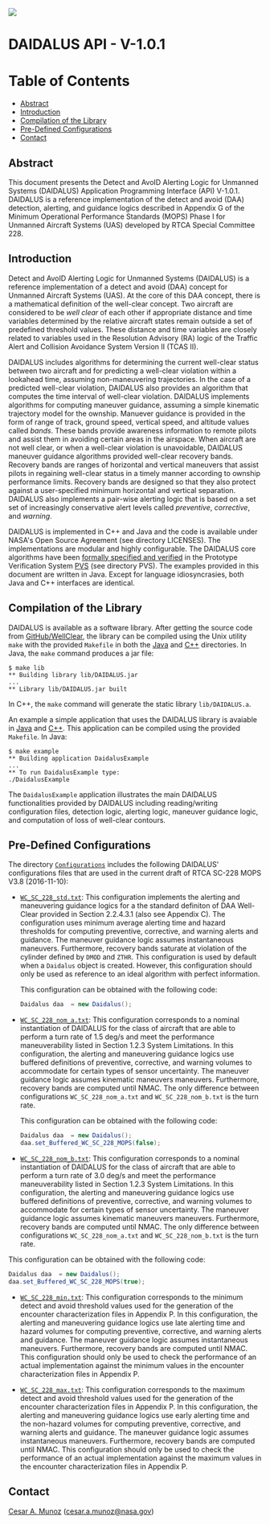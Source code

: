 ![](DAIDALUS.jpeg)

DAIDALUS API - V-1.0.1
===

Table of Contents
=================

  * [Abstract](#abstract)
  * [Introduction](#introduction)
  * [Compilation of the Library](#compilation-of-the-library)
  * [Pre-Defined Configurations](#pre-defined-configurations)
  * [Contact](#contact)

## Abstract

This document presents the Detect and AvoID Alerting Logic for
Unmanned Systems (DAIDALUS) Application Programming Interface (API)
V-1.0.1.  DAIDALUS is a reference implementation of the detect and
avoid (DAA) detection, alerting, and guidance logics described in
Appendix G of the Minimum Operational Performance Standards (MOPS)
Phase I for Unmanned Aircraft Systems (UAS) developed by RTCA
Special Committee 228.


## Introduction

Detect and AvoID Alerting Logic for Unmanned Systems (DAIDALUS) is a
reference implementation of a detect and avoid (DAA) concept for
Unmanned Aircraft Systems (UAS). At the core of this DAA concept,
there is a mathematical definition of the well-clear concept. Two
aircraft are considered to be *well clear* of each other if
appropriate distance and time variables determined by the relative
aircraft states remain outside a set of predefined threshold
values. These distance and time variables are closely related to
variables used in the Resolution Advisory (RA) logic of the Traffic
Alert and Collision Avoidance System Version II (TCAS II).

DAIDALUS includes algorithms for determining the current well-clear
status between two aircraft and for predicting a well-clear violation
within a lookahead time, assuming non-maneuvering trajectories. In the
case of a predicted well-clear violation, DAIDALUS also provides an
algorithm that computes the time interval of well-clear
violation. DAIDALUS implements algorithms for computing
maneuver guidance, assuming a simple kinematic trajectory model for
the ownship. Manuever guidance is provided in the form of range of
track, ground speed, vertical speed, and altitude values called
*bands*. These bands provide awareness information to remote pilots
and assist them in avoiding certain areas in the airspace. When
aircraft are not well clear, or when a well-clear violation is
unavoidable, DAIDALUS maneuver guidance algorithms provided
well-clear recovery bands. Recovery bands are ranges of horizontal and
vertical maneuvers that assist pilots in regaining well-clear status in a timely manner according to
ownship performance limits. Recovery bands are designed so that they also protect
against a user-specified minimum horizontal and vertical separation.
DAIDALUS  also implements a pair-wise alerting logic that is based on a set
set of increasingly conservative alert levels called *preventive*, *corrective*, and *warning*. 

DAIDALUS is implemented in C++ and Java and the code is available
under NASA's Open Source Agreement (see directory LICENSES).  The
implementations are modular and highly configurable. The DAIDALUS core
algorithms have been [formally specified and verified](../PVS) in the Prototype
Verification System [PVS](http://pvs.csl.sri.com) (see directory PVS).  The examples
provided in this document are written in Java.  Except for language
idiosyncrasies, both Java and C++ interfaces are identical.

##  Compilation of the Library
DAIDALUS is available as a software library. After getting the source
code from [GitHub/WellClear](https://github.com/nasa/WellClear), the
library can be compiled using the Unix utility `make` with the
provided `Makefile` in both the [Java](Java/Makefile) and [C++](C++/Makefile) directories. In Java,
the `make` command produces a jar file:

```
$ make lib
** Building library lib/DAIDALUS.jar
...
** Library lib/DAIDALUS.jar built
```

In C++, the `make` command will generate the static library
`lib/DAIDALUS.a`.

 An example a simple application that uses the DAIDALUS library is avaiable in
[Java](src/DaidalusExample.java) and
[C++](src/DaidalusExample.pp). This application can be compiled using
the provided `Makefile`. In Java:

```
$ make example
** Building application DaidalusExample
...
** To run DaidalusExample type:
./DaidalusExample
```

The `DaidalusExample` application illustrates the main DAIDALUS
functionalities provided by DAIDALUS including reading/writing
configuration files, detection logic, alerting logic, maneuver
guidance logic, and computation of loss of well-clear contours.

## Pre-Defined Configurations
The directory [`Configurations`](Configurations) includes the following DAIDALUS' configurations files
that are used in the current draft of RTCA SC-228 MOPS V3.8
(2016-11-10):

* [`WC_SC_228_std.txt`](Configurations/WC_SC_228_std.txt):
  This configuration implements the alerting and maneuvering guidance
  logics for a the standard definiton of DAA Well-Clear provided in
  Section 2.2.4.3.1 (also see Appendix C). The configuration uses
  minimum average alerting time and hazard thresholds for computing
  preventive, corrective, and warning alerts and guidance. The
  maneuver guidance logic assumes instantaneous
  maneuvers. Furthermore, recovery bands saturate at violation of the
  cylinder defined by `DMOD` and `ZTHR`. This configuration is used by
  default when a `Daidalus` object is created. However, this
  configuration should only be used as reference to an ideal algorithm
  with perfect information.

  This configuration can be obtained with the following code:
  
  ```java
  Daidalus daa  = new Daidalus();
  ```
  
* [`WC_SC_228_nom_a.txt`](Configurations/WC_SC_228_nom_a.txt): This
  configuration corresponds to a nominal instantiation of DAIDALUS for
  the class of aircraft that are able to perform a turn rate of 1.5
  deg/s and meet the performance maneuverability listed in
  Section 1.2.3 System Limitations.
  In this configuration, the alerting and maneuvering guidance logics
  use buffered definitions of preventive, corrective, and warning
  volumes to accommodate for certain types of sensor uncertainty.
  The maneuver guidance logic assumes kinematic maneuvers
  maneuvers. Furthermore, recovery bands are computed until NMAC.
  The only difference between configurations `WC_SC_228_nom_a.txt` and
  `WC_SC_228_nom_b.txt` is the turn rate.

   This configuration can be obtained with the following code:
  
  ```java
  Daidalus daa  = new Daidalus();
  daa.set_Buffered_WC_SC_228_MOPS(false);
  ```

* [`WC_SC_228_nom_b.txt`](Configurations/WC_SC_228_nom_b.txt): This
  configuration corresponds to a nominal instantiation of DAIDALUS for
  the class of aircraft that are able to perform a turn rate of 3.0
  deg/s and meet the performance maneuverability listed in
  Section 1.2.3 System Limitations.
  In this configuration, the alerting and maneuvering guidance logics
  use buffered definitions of preventive, corrective, and warning
  volumes to accommodate for certain types of sensor uncertainty.
  The maneuver guidance logic assumes kinematic maneuvers
  maneuvers. Furthermore, recovery bands are computed until NMAC.
  The only difference between configurations `WC_SC_228_nom_a.txt` and
  `WC_SC_228_nom_b.txt` is the turn rate.

 This configuration can be obtained with the following code:

  ```java
  Daidalus daa  = new Daidalus();
  daa.set_Buffered_WC_SC_228_MOPS(true);
  ```

* [`WC_SC_228_min.txt`](Configurations/WC_SC_228_min.txt): This
  configuration corresponds to the minimum detect and avoid
  threshold values used for the generation of the encounter
  characterization files in Appendix P.
  In this configuration, the alerting and maneuvering guidance logics use late alerting
  time and hazard volumes for computing preventive, corrective, and warning alerts and
  guidance. The maneuver guidance logic assumes instantaneous
  maneuvers. Furthermore, recovery bands are computed until NMAC.
  This configuration should only be used to check the performance of an actual
  implementation against the minimum values in the
  encounter characterization files in Appendix P.
  
* [`WC_SC_228_max.txt`](Configurations/WC_SC_228_max.txt): This
  configuration corresponds to the maximum detect and avoid
  threshold values used for the generation of the encounter
  characterization files in Appendix P.
  In this configuration, the alerting and maneuvering guidance logics use early alerting
  time and the non-hazard volumes for computing preventive, corrective, and warning alerts and
  guidance. The maneuver guidance logic assumes instantaneous
  maneuvers. Furthermore, recovery bands are computed until NMAC.
  This configuration should only be used to check the performance of an actual
  implementation against the maximum values in the
  encounter characterization files in Appendix P.
   
## Contact

[Cesar A. Munoz](http://shemesh.larc.nasa.gov/people/cam) (cesar.a.munoz@nasa.gov)



